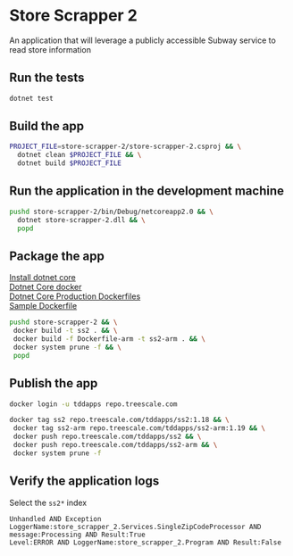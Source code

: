 # Store Scrapper 2  

An application that will leverage a publicly accessible Subway service to read store information  

## Run the tests  

```bash
dotnet test
```

## Build the app  

```bash
PROJECT_FILE=store-scrapper-2/store-scrapper-2.csproj && \
  dotnet clean $PROJECT_FILE && \
  dotnet build $PROJECT_FILE
```

## Run the application in the development machine  

```bash
pushd store-scrapper-2/bin/Debug/netcoreapp2.0 && \
  dotnet store-scrapper-2.dll && \
  popd
```

## Package the app  

[Install dotnet core](https://www.microsoft.com/net/learn/get-started/linuxubuntu)  
[Dotnet Core docker](https://github.com/dotnet/dotnet-docker)  
[Dotnet Core Production Dockerfiles](https://github.com/dotnet/dotnet-docker-samples/tree/master/dotnetapp-prod)  
[Sample Dockerfile](https://github.com/dotnet/dotnet-docker-samples/blob/master/dotnetapp-prod/Dockerfile.arm32)  

```bash
pushd store-scrapper-2 && \
 docker build -t ss2 . && \
 docker build -f Dockerfile-arm -t ss2-arm . && \
 docker system prune -f && \
 popd
```

## Publish the app  

```bash
docker login -u tddapps repo.treescale.com

docker tag ss2 repo.treescale.com/tddapps/ss2:1.18 && \
 docker tag ss2-arm repo.treescale.com/tddapps/ss2-arm:1.19 && \
 docker push repo.treescale.com/tddapps/ss2 && \
 docker push repo.treescale.com/tddapps/ss2-arm && \
 docker system prune -f
```

## Verify the application logs  

Select the `ss2*` index 

```
Unhandled AND Exception
LoggerName:store_scrapper_2.Services.SingleZipCodeProcessor AND message:Processing AND Result:True
Level:ERROR AND LoggerName:store_scrapper_2.Program AND Result:False
```
